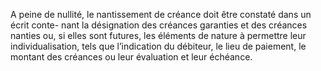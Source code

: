 A peine de nullité, le nantissement de créance doit être constaté dans un écrit conte-
nant la désignation des créances garanties et des créances nanties ou, si elles sont futures, les
éléments de nature à permettre leur individualisation, tels que l’indication du débiteur, le lieu
de paiement, le montant des créances ou leur évaluation et leur échéance.